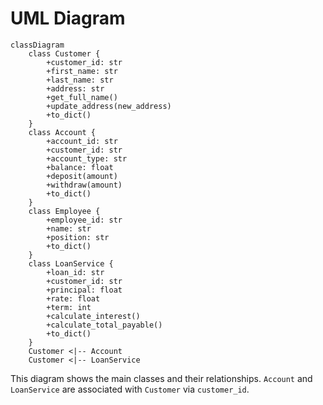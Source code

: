 # UML Diagram

```mermaid
classDiagram
    class Customer {
        +customer_id: str
        +first_name: str
        +last_name: str
        +address: str
        +get_full_name()
        +update_address(new_address)
        +to_dict()
    }
    class Account {
        +account_id: str
        +customer_id: str
        +account_type: str
        +balance: float
        +deposit(amount)
        +withdraw(amount)
        +to_dict()
    }
    class Employee {
        +employee_id: str
        +name: str
        +position: str
        +to_dict()
    }
    class LoanService {
        +loan_id: str
        +customer_id: str
        +principal: float
        +rate: float
        +term: int
        +calculate_interest()
        +calculate_total_payable()
        +to_dict()
    }
    Customer <|-- Account
    Customer <|-- LoanService
```

This diagram shows the main classes and their relationships. `Account` and `LoanService` are associated with `Customer` via `customer_id`.
